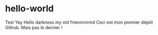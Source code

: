 # hello-world
Test
Yay
Hello darkness my old friennnnnnd
Ceci est mon premier dépôt Github.
Mais pas le dernier !
